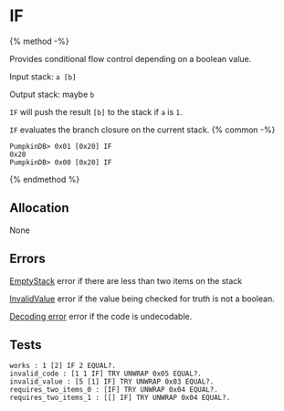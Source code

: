 # IF

{% method -%}

Provides conditional flow control depending on a boolean value.

Input stack: `a [b]`

Output stack: maybe `b`

`IF` will push the result `[b]` to the stack if `a` is `1`.

`IF` evaluates the branch closure on the current stack.
{% common -%}

```
PumpkinDB> 0x01 [0x20] IF
0x20
PumpkinDB> 0x00 [0x20] IF
```

{% endmethod %}

## Allocation

None

## Errors

[EmptyStack](./errors/EmptyStack.md) error if there are less than two items on the stack

[InvalidValue](./errors/InvalidValue.md) error if the value being checked for truth is not a boolean.

[Decoding error](./errors/DECODING.md) error if the code is undecodable.

## Tests

```test
works : 1 [2] IF 2 EQUAL?.
invalid_code : [1 1 IF] TRY UNWRAP 0x05 EQUAL?.
invalid_value : [5 [1] IF] TRY UNWRAP 0x03 EQUAL?.
requires_two_items_0 : [IF] TRY UNWRAP 0x04 EQUAL?.
requires_two_items_1 : [[] IF] TRY UNWRAP 0x04 EQUAL?.
```
